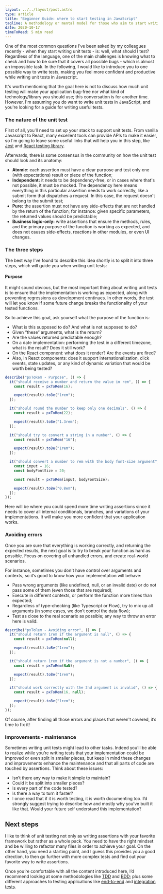 ```yaml
---
layout: ../../layout/post.astro
type: article
title: "Beginner Guide: where to start testing in JavaScript"
tagline: A methodology or mental model for those who aim to start writing unit tests in Javascript, but still doesn't know where to start. This beginner guide will allow you to begin writing decent unit tests from a sane path.
date: 2020-10-17
timeToRead: 5 min read
---
```


One of the most common questions I've been asked by my colleagues recently - when they start writing unit tests - is: well, what should I test? Regardless of the language, one of the main challenges is knowing what to check and how to be sure that it covers all possible bugs - which is almost an impossible task. In the following, I would like to introduce you to one possible way to write tests, making you feel more confident and productive while writing unit tests in Javascript.

It's worth mentioning that the goal here is not to discuss how much unit testing will make your application bug-free nor what kind of technology/library you should use; this conversation is for another time. However, I'm assuming you do want to write unit tests in JavaScript, and you're looking for a guide for writing useful tests.

### The nature of the unit test

First of all, you'll need to set up your stack to support unit tests. From vanilla Javascript to React, many excellent tools can provide APIs to make it easier, so I'm going to leave some useful links that will help you in this step, like [Jest](https://jestjs.io/docs/en/getting-started) and [React testing library](https://testing-library.com/docs/react-testing-library/intro).

Afterwards, there is some consensus in the community on how the unit test should look and its anatomy:

- **Atomic:** each assertion must have a clear purpose and test only one (with expectations) result or piece of the function;
- **Independent:** it needs to be dependency-free, or in cases where that's not possible, it must be mocked. The dependency here means everything in this particular assertion needs to work correctly, like a submit form that dispatches a request. In this case, the request doesn't belong to the submit test;
- **Pure:** the assertion must not have any side-effects that are not handled by the return of the function; for instance: given specific parameters, the returned values should be predictable;
- **Business logic-only:** write assertions that ensure the methods, rules, and the primary purpose of the function is working as expected, and does not causes side-effects, reactions in other modules, or even UI changes.

### The three steps

The best way I've found to describe this idea shortly is to split it into three steps, which will guide you when writing unit tests:

#### Purpose

It might sound obvious, but the most important thing about writing unit tests is to ensure that the implementation is working as expected, along with preventing regressions as development continues. In other words, the test will let you know if some future change breaks the functionality of your tested functions.

So to achieve this goal, ask yourself what the purpose of the function is:

- What is this supposed to do? And what is not supposed to do?
- Given “these“ arguments, what is the return?
- Are the values returned predictable enough?
- On a date implementation: performing the test in a different timezone, what is the result? Does it still work?
- On the React component: what does it render? Are the events are fired?
- Also, in React components: does it support internationalization, click events, state updates, or any kind of dynamic variation that would be worth being tested?

```js
describe("pxToRem - Purpose", () => {
  it("should receive a number and return the value in rem", () => {
    const result = pxToRem(16);

    expect(result).toBe("1rem");
  });

  it("should round the number to keep only one decimals", () => {
    const result = pxToRem(22);

    expect(result).toBe("1.3rem");
  });

  it("should try to convert a string in a number", () => {
    const result = pxToRem("16");

    expect(result).toBe("1rem");
  });

  it("should convert a number to rem with the body font-size argument", () => {
    const input = 16;
    const bodyFontSize = 20;

    const result = pxToRem(input, bodyFontSize);

    expect(result).toBe("0.8em");
  });
});
```

Here will be where you could spend more time writing assertions since it needs to cover all internal conditionals, branches, and variations of your implementations. It will make you more confident that your application works.

### Avoiding errors

Once you are sure that everything is working correctly, and returning the expected results, the next goal is to try to break your function as hard as possible. Focus on covering all unhandled errors, and create real-world scenarios.

For instance, sometimes you don't have control over arguments and contexts, so it’s good to know how your implementation will behave:

- Pass wrong arguments (like undefined, null, or an invalid date) or do not pass some of them (even those that are required);
- Execute in different contexts, or perform the function more times than expected;
- Regardless of type-checking (like Typescript or Flow), try to mix up all arguments (in some cases, we don’t control the data flow);
- Test as close to the real scenario as possible; any way to throw an error here is valid.

```js
describe("pxToRem - Avoiding error", () => {
  it("should return 1rem if the argument is null", () => {
    const result = pxToRem(null);

    expect(result).toBe("1rem");
  });

  it("should return 1rem if the argument is not a number", () => {
    const result = pxToRem(NaN);

    expect(result).toBe("1rem");
  });

  it("should work correctly with the 2nd argument is invalid", () => {
    const result = pxToRem(16, null);

    expect(result).toBe("1rem");
  });
});
```

Of course, after finding all those errors and places that weren't covered, it’s time to fix it!

### Improvements - maintenance

Sometimes writing unit tests might lead to other tasks. Indeed you’ll be able to realize while you’re writing tests that your implementation could be improved or even split in smaller pieces, but keep in mind these changes and improvements enhance the maintenance and that all parts of code are touched by assertions. Think about these issues:

- Isn’t there any way to make it simple to maintain?
- Could it be split into smaller pieces?
- Is every part of the code tested?
- Is there a way to turn it faster?
- I once read that if it is worth testing, it is worth documenting too. I’d strongly suggest trying to describe how and mostly why you’ve built it like that. Would your future self understand this implementation?

## Next steps

I like to think of unit testing not only as writing assertions with your favorite framework but rather as a whole pack. You need to have the right mindset and be willing to refactor many files in order to achieve your goal. On the other hand, you need a starting point, and I guess this provides you a good direction, to then go further with more complex tests and find out your favorite way to write assertions.

Once you’re comfortable with all the content introduced here, I’d recommend looking at some methodologies like [TDD](https://technologyconversations.com/2013/12/20/test-driven-development-tdd-example-walkthrough) and [BDD](https://medium.com/javascript-scene/behavior-driven-development-bdd-and-functional-testing-62084ad7f1f2); plus some different approaches to testing applications like [end-to-end](https://www.softwaretestinghelp.com/what-is-end-to-end-testing/) and [integration tests](https://www.guru99.com/integration-testing.html).
